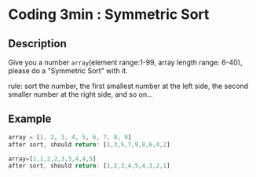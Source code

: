 # Coding 3min : Symmetric Sort

## Description

Give you a number `array`(element range:1-99, array length range: 6-40), please do a "Symmetric Sort" with it.

rule: sort the number, the first smallest number at the left side, the second smaller number at the right side, and so on...

## Example

```js
array = [1, 2, 3, 4, 5, 6, 7, 8, 9]
after sort, should return: [1,3,5,7,9,8,6,4,2]

array=[1,1,2,2,3,3,4,4,5]
after sort, should return: [1,2,3,4,5,4,3,2,1]
```
